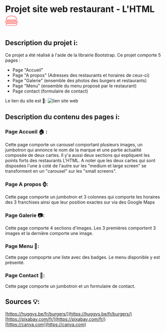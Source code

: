 # Projet site web restaurant - L'HTML ![l'html restautant badge](./assets/images/burger-badge.png)

## Description du projet &#x2139;:

Ce projet a été réalisé à l'aide de la librairie Bootstrap. Ce projet comporte 5 pages :

* Page "Accueil"
* Page "A propos" (Adresses des restaurants et horaires de ceux-ci)
* Page "Galerie" (ensemble des photos des burgers et restaurants)
* Page "Menu" (ensemble du menu proposé par le restaurant)
* Page contact (formulaire de contact)

Le lien du site est &#x1F517;: ![lien site web](https://stevenmottiaux.github.io/restaurant-css-framework/)

## Description du contenu des pages &#x2139;:

### Page Accueil &#x1F3E0; : 

Cette page comporte un carousel comportant plusieurs images, un jumbotron qui annonce le nom de la marque et une partie actualité composée de deux cartes. Il y'a aussi deux sections qui expliquent les points forts des restaurants L'HTML. A noter que les deux cartes qui sont disposées l'une à coté de l'autre sur les "medium et large screen" se transforment en un "carousel" sur les "small screens".

### Page A propos &#x231A;:

Cette page comporte un jumbotron et 3 colonnes qui comporte les horaires des 3 franchises ainsi que leur position exactes sur via des Google Maps

### Page Galerie &#x1F4F7;:

Cette page comporte 4 sections d'images. Les 3 premières comportent 3 images et la dernière comporte une image.

### Page Menu &#x1F4D6;:

Cette page compoprte une liste avec des badges. Le menu disponible y est présenté.

### Page Contact &#x1F4E8;:

Cette page comporte un jumbotron et un formulaire de contact.


## Sources 	&#x1F4A1;: 
[https://huggys.be/fr/burgers/](https://huggys.be/fr/burgers/)<br>
[https://pixabay.com/fr/](https://pixabay.com/fr/)<br>
[https://canva.com](https://canva.com)

